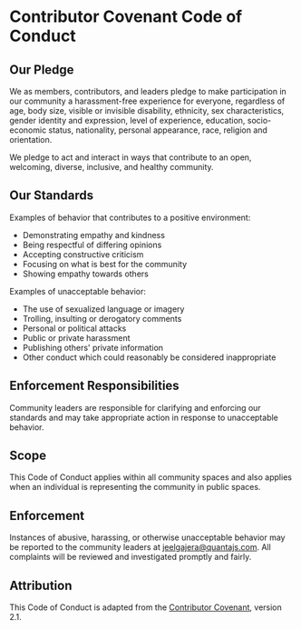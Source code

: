 # Contributor Covenant Code of Conduct

## Our Pledge

We as members, contributors, and leaders pledge to make participation in our community a harassment-free experience for everyone, regardless of age, body size, visible or invisible disability, ethnicity, sex characteristics, gender identity and expression, level of experience, education, socio-economic status, nationality, personal appearance, race, religion and orientation.

We pledge to act and interact in ways that contribute to an open, welcoming, diverse, inclusive, and healthy community.

## Our Standards

Examples of behavior that contributes to a positive environment:
- Demonstrating empathy and kindness
- Being respectful of differing opinions
- Accepting constructive criticism
- Focusing on what is best for the community
- Showing empathy towards others

Examples of unacceptable behavior:
- The use of sexualized language or imagery
- Trolling, insulting or derogatory comments
- Personal or political attacks
- Public or private harassment
- Publishing others' private information
- Other conduct which could reasonably be considered inappropriate

## Enforcement Responsibilities

Community leaders are responsible for clarifying and enforcing our standards and may take appropriate action in response to unacceptable behavior.

## Scope

This Code of Conduct applies within all community spaces and also applies when an individual is representing the community in public spaces.

## Enforcement

Instances of abusive, harassing, or otherwise unacceptable behavior may be reported to the community leaders at jeelgajera@quantajs.com. All complaints will be reviewed and investigated promptly and fairly.

## Attribution

This Code of Conduct is adapted from the [Contributor Covenant][homepage], version 2.1.

[homepage]: https://www.contributor-covenant.org 